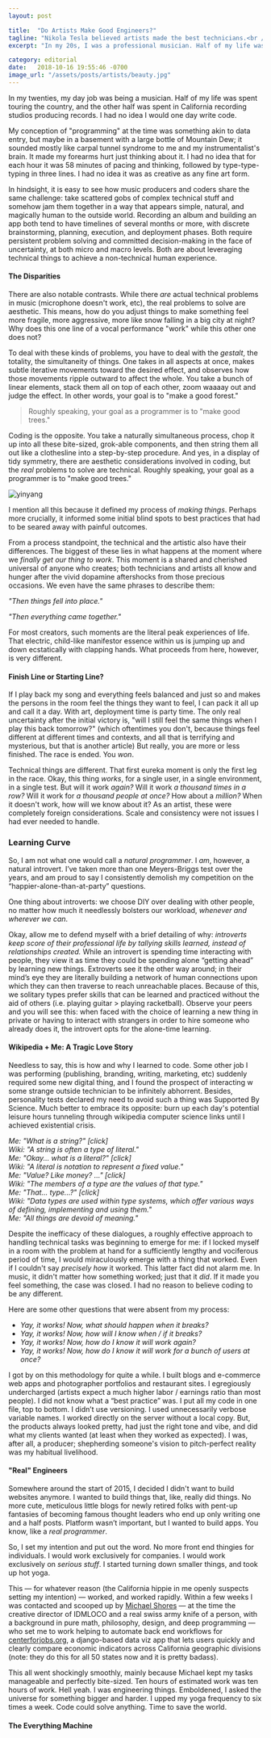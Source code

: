 ```yaml
---
layout: post

title:  "Do Artists Make Good Engineers?"
tagline: "Nikola Tesla believed artists made the best technicians.<br /> He also was by some measures clinically insane."
excerpt: "In my 20s, I was a professional musician. Half of my life was spent touring the country, and the other half was spent in California recording studios producing records. I had no idea I would one day write code"

category: editorial
date:   2018-10-16 19:55:46 -0700
image_url: "/assets/posts/artists/beauty.jpg"
---
```


<p class="big"><span class="lead">In my twenties,</span> my day job was being a musician. Half of my life was spent touring the country, and the other half was spent in California recording studios producing records. I had no idea I would one day write code.</p>

My conception of "programming" at the time was something akin to data entry, but maybe in a basement with a large bottle of Mountain Dew; it sounded mostly like carpal tunnel syndrome to me and my instrumentalist's brain. It made my forearms hurt just thinking about it. I had no idea that for each hour it was 58 minutes of pacing and thinking, followed by type-type-typing in three lines. I had no idea it was as creative as any fine art form.

In hindsight, it is easy to see how music producers and coders share the same challenge: take scattered gobs of complex technical stuff and somehow jam them together in a way that appears simple, natural, and magically human to the outside world. Recording an album and building an app both tend to have timelines of several months or more, with discrete brainstorming, planning, execution, and deployment phases. Both require persistent problem solving and committed decision-making in the face of uncertainty, at both micro and macro levels. Both are about leveraging technical things to achieve a non-technical human experience.

#### The Disparities

There are also notable contrasts. While there *are* actual technical problems in music (microphone doesn't work, etc), the real problems to solve are aesthetic. This means, how do you adjust things to make something feel more fragile, more aggressive, more like snow falling in a big city at night? Why does this one line of a vocal performance "work" while this other one does not?

To deal with these kinds of problems, you have to deal with the *gestalt*, the totality, the simultaneity of things. One takes in all aspects at once, makes subtle iterative movements toward the desired effect, and observes how those movements ripple outward to affect the whole. You take a bunch of linear elements, stack them all on top of each other, zoom waaaay out and judge the effect. In other words, your goal is to "make a good forest."

> Roughly speaking, your goal as a programmer is to "make good trees."

Coding is the opposite. You take a naturally simultaneous process, chop it up into all these bite-sized, grok-able components, and then string them all out like a clothesline into a step-by-step procedure. And yes, in a display of tidy symmetry, there are aesthetic considerations involved in coding, but the *real* problems to solve are technical. Roughly speaking, your goal as a programmer is to "make good trees."

![yinyang](/assets/posts/artists/yinyang.jpg)

I mention all this because it defined my process of *making things*. Perhaps more crucially, it informed some initial blind spots to best practices that had to be seared away with painful outcomes.

From a process standpoint, the technical and the artistic also have their differences. The biggest of these lies in what happens at the moment where we *finally get our thing to work*. This moment is a shared and cherished universal of anyone who creates; both technicians and artists all know and hunger after the vivid dopamine aftershocks from those precious occasions. We even have the same phrases to describe them:

*"Then things fell into place."*

*"Then everything came together."*

For most creators, such moments are the literal peak experiences of life. That electric, child-like manifestor essence within us is jumping up and down ecstatically with clapping hands. What proceeds from here, however, is very different.

#### Finish Line or Starting Line?

If I play back my song and everything feels balanced and just so and makes the persons in the room feel the things they want to feel, I can pack it all up and call it a day. With art, deployment time is party time. The only real uncertainty after the initial victory is, "will I still feel the same things when I play this back tomorrow?" (which oftentimes you don't, because things feel different at different times and contexts, and all that is terrifying and mysterious, but that is another article) But really, you are more or less finished. The race is ended. You *won*.

Technical things are different. That first eureka moment is only the first leg in the race. Okay, this thing *works*, for a single user, in a single environment, in a single test. But will it work *again?* Will it work *a thousand times in a row?* Will it work for *a thousand people at once?* How about a *million?* When it doesn't work, how will we know about it? As an artist, these were completely foreign considerations. Scale and consistency were not issues I had ever needed to handle.

### <span>Learning Curve</span>

So, I am not what one would call a *natural programmer*. I *am*, however, a natural introvert. I’ve taken more than one Meyers-Briggs test over the years, and am proud to say I consistently demolish my competition on the “happier-alone-than-at-party” questions.

One thing about introverts: we choose DIY over dealing with other people, no matter how much it needlessly bolsters our workload, *whenever and wherever we can*.

Okay, allow me to defend myself with a brief detailing of why: *introverts keep score of their professional life by tallying skills learned, instead of relationships created.* While an introvert is spending time interacting with people, they view it as time they could be spending alone “getting ahead” by learning new things. Extroverts see it the other way around; in their mind’s eye they are literally building a network of human connections upon which they can then traverse to reach unreachable places. Because of this, we solitary types prefer skills that can be learned and practiced without the aid of others (i.e. playing guitar > playing racketball). Observe your peers and you will see this: when faced with the choice of learning a new thing in private or having to interact with strangers in order to hire someone who already does it, the introvert opts for the alone-time learning.

#### Wikipedia + Me: A Tragic Love Story

Needless to say, this is how and why I learned to code. Some other job I was performing (publishing, branding, writing, marketing, etc) suddenly required some new digital thing, and I found the prospect of interacting w some strange outside technician to be infinitely abhorrent. Besides, personality tests declared my need to avoid such a thing was Supported By Science. Much better to embrace its opposite: burn up each day's potential leisure hours tunneling through wikipedia computer science links until I achieved existential crisis.

<i>Me: "What is a string?" [click]  <br />
Wiki: "A string is often a type of literal."  <br />
Me: "Okay... what is a literal?" [click]  <br />
Wiki: "A literal is notation to represent a fixed value."  <br />
Me: "Value? Like money? ..." [click]  <br />
Wiki: "The members of a type are the values of that type."  <br />
Me: "That... type...?" [click]  <br />
Wiki: "Data types are used within type systems, which offer various ways of defining, implementing and using them."  <br />
Me: "All things are devoid of meaning."</i>

Despite the inefficacy of these dialogues, a roughly effective approach to handling technical tasks was beginning to emerge for me: if I locked myself in a room with the problem at hand for a sufficiently lengthy and vociferous period of time, I would miraculously emerge with a thing that worked. Even if I couldn't say *precisely how* it worked. This latter fact did not alarm me. In music, it didn't matter how something worked; just that it *did*. If it made you feel something, the case was closed. I had no reason to believe coding to be any different.

Here are some other questions that were absent from my process:

- *Yay, it works! Now, what should happen when it breaks?*
- *Yay, it works! Now, how will I know when / if it breaks?*
- *Yay, it works! Now, how do I know it will work again?*
- *Yay, it works! Now, how do I know it will work for a bunch of users at once?*

I got by on this methodology for quite a while. I built blogs and e-commerce web apps and photographer portfolios and restaurant sites. I egregiously undercharged (artists expect a much higher labor / earnings ratio than most people). I did not know what a “best practice” was. I put all my code in one file, top to bottom. I didn’t use versioning. I used unnecessarily verbose variable names. I worked directly on the server without a local copy. But, the products always looked pretty, had just the right tone and vibe, and did what my clients wanted (at least when they worked as expected). I was, after all, a producer; shepherding someone's vision to pitch-perfect reality was my habitual livelihood.

#### "Real" Engineers

Somewhere around the start of 2015, I decided I didn't want to build websites anymore. I wanted to build things that, like, really did things. No more cute, meticulous little blogs for newly retired folks with pent-up fantasies of becoming famous thought leaders who end up only writing one and a half posts. Platform wasn’t important, but I wanted to build apps. You know, like a *real programmer*.

So, I set my intention and put out the word. No more front end thingies for individuals. I would work exclusively for companies. I would work exclusively on *serious stuff*. I started turning down smaller things, and took up hot yoga.

This — for whatever reason (the California hippie in me openly suspects setting my intention) — worked, and worked rapidly. Within a few weeks I was contacted and scooped up by [Michael Shores][1] — at the time the creative director of IDMLOCO and a real swiss army knife of a person, with a background in pure math, philosophy, design, and deep programming — who set me to work helping to automate back end workflows for [centerforjobs.org][2], a django-based data viz app that lets users quickly and clearly compare economic indicators across California geographic divisions (note: they do this for all 50 states now and it is pretty badass).

This all went shockingly smoothly, mainly because Michael kept my tasks manageable and perfectly bite-sized. Ten hours of estimated work was ten hours of work. Hell yeah. I was engineering things. Emboldened, I asked the universe for something bigger and harder. I upped my yoga frequency to six times a week. Code could solve anything. Time to save the world.

#### The Everything Machine



[1]: http://michaelshores.com
[2]: https://centerforjobs.org
